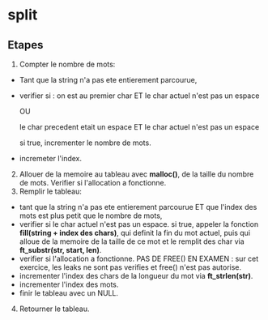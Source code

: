 # split
## Etapes
1. Compter le nombre de mots:
  - Tant que la string n'a pas ete entierement parcourue,
  - verifier si : 
      on est au premier char ET le char actuel n'est pas un espace
      
      OU

      le char precedent etait un espace ET le char actuel n'est pas un espace

      si true, incrementer le nombre de mots.
  - incremeter l'index.
2. Allouer de la memoire au tableau avec **malloc()**, de la taille du nombre de mots. Verifier si l'allocation a fonctionne.
3. Remplir le tableau:
  - tant que la string n'a pas ete entierement parcourue ET que l'index des mots est plus petit que le nombre de mots,
  - verifier si le char actuel n'est pas un espace.
    si true, appeler la fonction **fill(string + index des chars)**, qui definit la fin du mot actuel, puis qui alloue de la memoire de la taille de ce mot et le remplit des char via **ft_substr(str, start, len)**.
  - verifier si l'allocation a fonctionne. PAS DE FREE() EN EXAMEN : sur cet exercice, les leaks ne sont pas verifies et free() n'est pas autorise.
  - incrementer l'index des chars de la longueur du mot via **ft_strlen(str)**.
  - incrementer l'index des mots.
  - finir le tableau avec un NULL.
4. Retourner le tableau.
